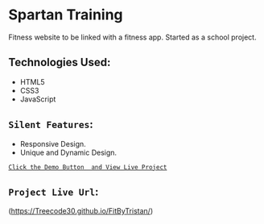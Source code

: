 # Spartan Training 

Fitness website to be linked with a fitness app. Started as a school project.

## Technologies Used:

* HTML5
* CSS3
* JavaScript

## `Silent Features`:

* Responsive Design.
* Unique and Dynamic Design.


[`Click the Demo Button  and View Live Project`](https://Treecode30.github.io/FitByTristan/)


## `Project Live Url`:

(https://Treecode30.github.io/FitByTristan/)
